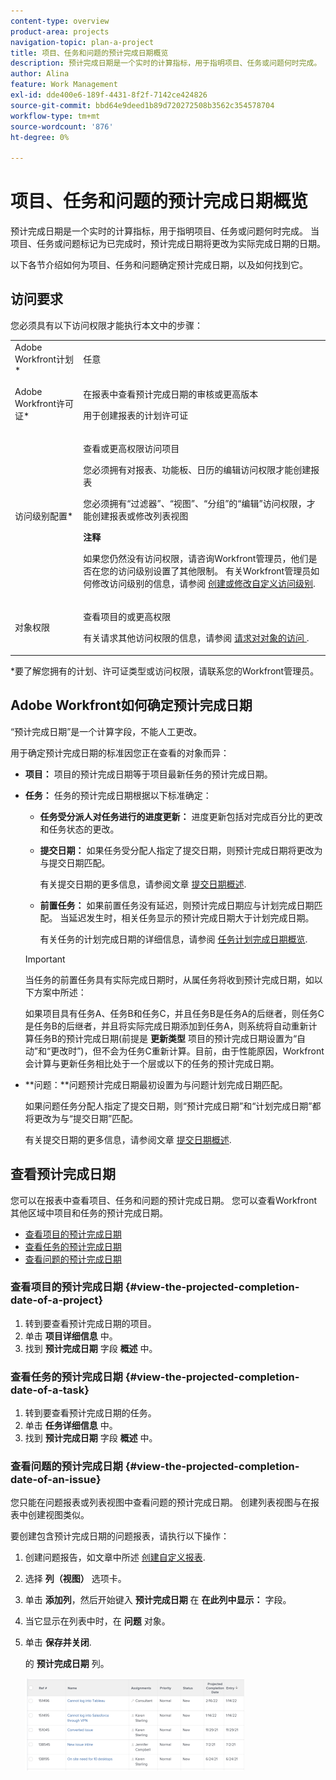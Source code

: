 ```yaml
---
content-type: overview
product-area: projects
navigation-topic: plan-a-project
title: 项目、任务和问题的预计完成日期概览
description: 预计完成日期是一个实时的计算指标，用于指明项目、任务或问题何时完成。 当项目、任务或问题标记为已完成时，预计完成日期将更改为实际完成日期的日期。
author: Alina
feature: Work Management
exl-id: dde400e6-189f-4431-8f2f-7142ce424826
source-git-commit: bbd64e9deed1b89d720272508b3562c354578704
workflow-type: tm+mt
source-wordcount: '876'
ht-degree: 0%

---
```


# 项目、任务和问题的预计完成日期概览

预计完成日期是一个实时的计算指标，用于指明项目、任务或问题何时完成。 当项目、任务或问题标记为已完成时，预计完成日期将更改为实际完成日期的日期。

以下各节介绍如何为项目、任务和问题确定预计完成日期，以及如何找到它。

## 访问要求

<!--drafted for P&P:

<table style="table-layout:auto"> 
 <col> 
 <col> 
 <tbody> 
  <tr> 
   <td role="rowheader">Adobe Workfront plan*</td> 
   <td> <p>Any</p> </td> 
  </tr> 
  <tr> 
   <td role="rowheader">Adobe Workfront license*</td> 
   <td> 
   <p>For current licenses: 
   <ul><li><p>Contributor or higher to view the Projected Completion Date in a report</p></li> <li><p>A Standard license to create a report</p></li> </ul>
   
   <p>For legacy licenses: 
   <ul><li><p>Review or higher to view the Projected Completion Date in a report</p></li> 
   <li><p>A Plan license to create a report</p> </li></ul>
      </td> 
  </tr> 
  <tr> 
   <td role="rowheader">Access level configurations*</td> 
   <td> <p>View or higher access to Projects</p> <p>You must have Edit access to Reports, Dashboards, Calendars to create a report</p> <p>You must have Edit access to Filters, Views, Groupings to create a report or modify a list view</p> <p><b>NOTE</b>
   
   If you still don't have access, ask your Workfront administrator if they set additional restrictions in your access level. For information on how a Workfront administrator can modify your access level, see <a href="../../../administration-and-setup/add-users/configure-and-grant-access/create-modify-access-levels.md" class="MCXref xref">Create or modify custom access levels</a>.</p> </td> 
  </tr> 
  <tr> 
   <td role="rowheader">Object permissions</td> 
   <td> <p>View or higher permissions to a project</p> <p>For information on requesting additional access, see <a href="../../../workfront-basics/grant-and-request-access-to-objects/request-access.md" class="MCXref xref">Request access to objects </a>.</p> </td> 
  </tr> 
 </tbody> 
</table>
-->

您必须具有以下访问权限才能执行本文中的步骤：

<table style="table-layout:auto"> 
 <col> 
 <col> 
 <tbody> 
  <tr> 
   <td role="rowheader">Adobe Workfront计划*</td> 
   <td> <p>任意</p> </td> 
  </tr> 
  <tr> 
   <td role="rowheader">Adobe Workfront许可证*</td> 
   <td> <p>在报表中查看预计完成日期的审核或更高版本</p> <p>用于创建报表的计划许可证</p> </td> 
  </tr> 
  <tr> 
   <td role="rowheader">访问级别配置*</td> 
   <td> <p>查看或更高权限访问项目</p> <p>您必须拥有对报表、功能板、日历的编辑访问权限才能创建报表</p> <p>您必须拥有“过滤器”、“视图”、“分组”的“编辑”访问权限，才能创建报表或修改列表视图</p> <p><b>注释</b>

如果您仍然没有访问权限，请咨询Workfront管理员，他们是否在您的访问级别设置了其他限制。 有关Workfront管理员如何修改访问级别的信息，请参阅 <a href="../../../administration-and-setup/add-users/configure-and-grant-access/create-modify-access-levels.md" class="MCXref xref">创建或修改自定义访问级别</a>.</p> </td>
</tr> 
  <tr> 
   <td role="rowheader">对象权限</td> 
   <td> <p>查看项目的或更高权限</p> <p>有关请求其他访问权限的信息，请参阅 <a href="../../../workfront-basics/grant-and-request-access-to-objects/request-access.md" class="MCXref xref">请求对对象的访问 </a>.</p> </td> 
  </tr> 
 </tbody> 
</table>

&#42;要了解您拥有的计划、许可证类型或访问权限，请联系您的Workfront管理员。

## Adobe Workfront如何确定预计完成日期

“预计完成日期”是一个计算字段，不能人工更改。

用于确定预计完成日期的标准因您正在查看的对象而异：

* **项目：** 项目的预计完成日期等于项目最新任务的预计完成日期。
* **任务：** 任务的预计完成日期根据以下标准确定：

   * **任务受分派人对任务进行的进度更新：** 进度更新包括对完成百分比的更改和任务状态的更改。
   * **提交日期：** 如果任务受分配人指定了提交日期，则预计完成日期将更改为与提交日期匹配。

      有关提交日期的更多信息，请参阅文章 [提交日期概述](../../../manage-work/projects/updating-work-in-a-project/overview-of-commit-dates.md).

   * **前置任务：** 如果前置任务没有延迟，则预计完成日期应与计划完成日期匹配。 当延迟发生时，相关任务显示的预计完成日期大于计划完成日期。

      有关任务的计划完成日期的详细信息，请参阅 [任务计划完成日期概览](../../../manage-work/tasks/task-information/task-planned-completion-date.md).
   >[!IMPORTANT]
   >
   >当任务的前置任务具有实际完成日期时，从属任务将收到预计完成日期，如以下方案中所述：
   >
   >
   >如果项目具有任务A、任务B和任务C，并且任务B是任务A的后继者，则任务C是任务B的后继者，并且将实际完成日期添加到任务A，则系统将自动重新计算任务B的预计完成日期(前提是 **更新类型** 项目的预计完成日期设置为“自动”和“更改时”)，但不会为任务C重新计算。目前，由于性能原因，Workfront会计算与更新任务相比处于一个层或以下的任务的预计完成日期。 

* **问题：**问题预计完成日期最初设置为与问题计划完成日期匹配。

   如果问题任务分配人指定了提交日期，则“预计完成日期”和“计划完成日期”都将更改为与“提交日期”匹配。

   有关提交日期的更多信息，请参阅文章 [提交日期概述](../../../manage-work/projects/updating-work-in-a-project/overview-of-commit-dates.md).

## 查看预计完成日期

您可以在报表中查看项目、任务和问题的预计完成日期。 您可以查看Workfront其他区域中项目和任务的预计完成日期。 

* [查看项目的预计完成日期](#view-the-projected-completion-date-of-a-project)
* [查看任务的预计完成日期](#view-the-projected-completion-date-of-a-task)
* [查看问题的预计完成日期](#view-the-projected-completion-date-of-an-issue)

### 查看项目的预计完成日期 {#view-the-projected-completion-date-of-a-project}

1. 转到要查看预计完成日期的项目。
1. 单击 **项目详细信息** 中。
1. 找到 **预计完成日期** 字段 **概述** 中。

### 查看任务的预计完成日期 {#view-the-projected-completion-date-of-a-task}

1. 转到要查看预计完成日期的任务。
1. 单击 **任务详细信息** 中。
1. 找到 **预计完成日期** 字段 **概述** 中。

### 查看问题的预计完成日期 {#view-the-projected-completion-date-of-an-issue}

您只能在问题报表或列表视图中查看问题的预计完成日期。 创建列表视图与在报表中创建视图类似。

要创建包含预计完成日期的问题报表，请执行以下操作：

1. 创建问题报告，如文章中所述 [创建自定义报表](../../../reports-and-dashboards/reports/creating-and-managing-reports/create-custom-report.md).
1. 选择 **列（视图）** 选项卡。
1. 单击 **添加列**，然后开始键入 **预计完成日期** 在 **在此列中显示：** 字段。

1. 当它显示在列表中时，在 **问题** 对象。 
1. 单击 **保存并关闭**.

   的 **预计完成日期** 列。 

   ![](assets/issue-projected-completion-date-in-view-nwe-350x148.png)
